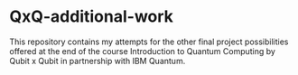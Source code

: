 # QxQ-additional-work

This repository contains my attempts for the other final project possibilities offered at the end of the course Introduction to Quantum Computing by Qubit x Qubit in partnership with IBM Quantum.
